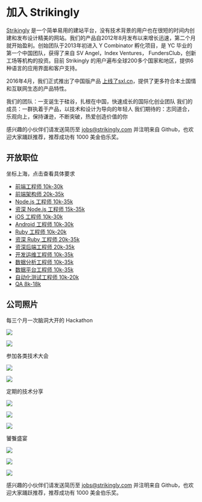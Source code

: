# 加入 Strikingly

[Strikingly](https://www.strikingly.com) 是一个简单易用的建站平台，没有技术背景的用户也在很短的时间内创建和发布设计精美的网站。我们的产品自2012年8月发布以来增长迅速，第二个月就开始盈利。创始团队于2013年初进入 Y Combinator 孵化项目，是 YC 毕业的第一个中国团队，获得了来自 SV Angel，Index Ventures， FundersClub，创新工场等机构的投资。目前 Strikingly 的用户遍布全球200多个国家和地区，提供6种语言的应用界面和客户支持。

2016年4月，我们正式推出了中国版产品 [上线了sxl.cn](https://www.sxl.cn)，提供了更多符合本土国情和互联网生态的产品特性。

我们的团队：一支诞生于硅谷，扎根在中国，快速成长的国际化创业团队
我们的成员：一群执着于产品，以技术和设计为导向的年轻人
我们期待的：志同道合，乐观向上，保持谦逊，不断突破，热爱创造价值的你

感兴趣的小伙伴们请发送简历至 jobs@strikingly.com 并注明来自 Github，也欢迎大家踊跃推荐，推荐成功有 1000 美金伯乐奖。

## 开放职位

坐标上海，点击查看具体要求

* [前端工程师 10k-30k](job-descriptions/frontend-engineer.md)
* [前端架构师 20k-35k](job-descriptions/frontend-architect.md)
* [Node.js 工程师 10k-35k](job-descriptions/node-engineer.md)
* [资深 Node.js 工程师 15k-35k](job-descriptions/senior-node-engineer.md)
* [iOS 工程师 10k-30k](job-descriptions/ios-engineer.md)
* [Android 工程师 10k-30k](job-descriptions/android-engineer.md)
* [Ruby 工程师 10k-20k](job-descriptions/ruby-engineer.md)
* [资深 Ruby 工程师 20k-35k](job-descriptions/senior-ruby-engineer.md)
* [资深后端工程师 20k-35k](job-descriptions/senior-backend-engineer.md)
* [开发运维工程师 10k-35k](job-descriptions/devops-engineer.md)
* [数据分析工程师 10k-35k](job-descriptions/data-analytics-engineer.md)
* [数据平台工程师 10k-35k](job-descriptions/data-platform-engineer.md)
* [自动化测试工程师 10k-20k](job-descriptions/test-automation-engineer.md)
* [QA 8k-18k](job-descriptions/test-engineer.md)

## 公司照片

每三个月一次脑洞大开的 Hackathon

![](https://github.com/strikingly/hiring/blob/master/assets/images/hack2.jpeg)

![](https://github.com/strikingly/hiring/blob/master/assets/images/hack5.jpeg)

参加各类技术大会

![](https://github.com/strikingly/hiring/blob/master/assets/images/conf1.jpeg)

![](https://github.com/strikingly/hiring/blob/master/assets/images/conf2.jpeg)

定期的技术分享

![](https://github.com/strikingly/hiring/blob/master/assets/images/sharing1.jpeg)

![](https://github.com/strikingly/hiring/blob/master/assets/images/sharing2.jpeg)

![](https://github.com/strikingly/hiring/blob/master/assets/images/sharing3.jpeg)

饕餮盛宴

![](https://github.com/strikingly/hiring/blob/master/assets/images/food3.jpeg)

![](https://github.com/strikingly/hiring/blob/master/assets/images/food2.jpeg)

![](https://github.com/strikingly/hiring/blob/master/assets/images/food1.jpeg)

感兴趣的小伙伴们请发送简历至 jobs@strikingly.com 并注明来自 Github，也欢迎大家踊跃推荐，推荐成功有 1000 美金伯乐奖。
